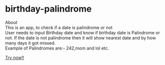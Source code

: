 # birthday-palindrome
About
<br/>
This is an app, to check if a date is palindrome or not<br/>
User needs to input Birthday date and know if birthday date is Palindrome or not. If the date is not palindrome then it will show nearest date and by how many days it got missed.
<br/>
Example of Palindromes are:- 242,mom and lol etc.

[Try now!!](https://birthday-palin.netlify.app/)
